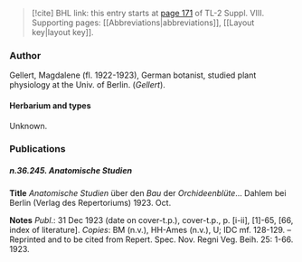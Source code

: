 > [!cite] BHL link: this entry starts at [page 171](https://www.biodiversitylibrary.org/item/103832#page/183/mode/1up) of TL-2 Suppl. VIII.
> Supporting pages: [[Abbreviations|abbreviations]], [[Layout key|layout key]].

### Author

Gellert, Magdalene (fl. 1922-1923), German botanist, studied plant physiology at the Univ. of Berlin. (*Gellert*).

#### Herbarium and types

Unknown.

### Publications

##### n.36.245. Anatomische Studien

**Title**
*Anatomische Studien* über den *Bau* der *Orchideenblüte*... Dahlem bei Berlin (Verlag des Repertoriums) 1923. Oct.

**Notes**
*Publ*.: 31 Dec 1923 (date on cover-t.p.), cover-t.p., p. \[i-ii\], \[1\]-65, \[66, index of literature\].
*Copies*: BM (n.v.), HH-Ames (n.v.), U; IDC mf. 128-129. – Reprinted and to be cited from Repert. Spec. Nov. Regni Veg. Beih. 25: 1-66. 1923.

